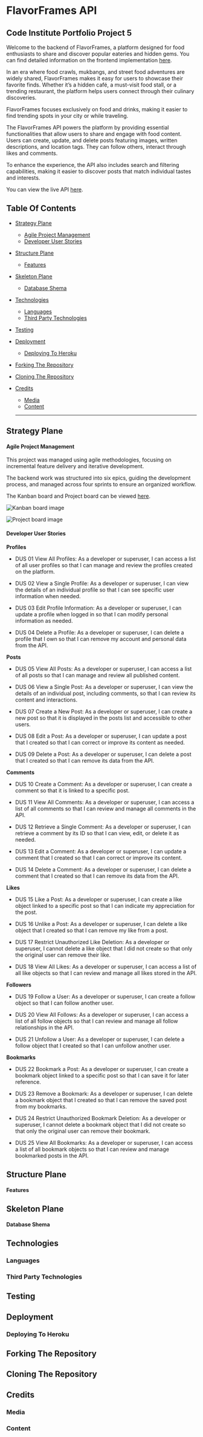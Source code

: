 # FlavorFrames API

## Code Institute Portfolio Project 5

Welcome to the backend of FlavorFrames, a platform designed for food enthusiasts to share and discover popular eateries and hidden gems. You can find detailed information on the frontend implementation [here](https://github.com/Maximiliane-K/flavorframes).

In an era where food crawls, mukbangs, and street food adventures are widely shared, FlavorFrames makes it easy for users to showcase their favorite finds. Whether it’s a hidden café, a must-visit food stall, or a trending restaurant, the platform helps users connect through their culinary discoveries.

FlavorFrames focuses exclusively on food and drinks, making it easier to find trending spots in your city or while traveling.

The FlavorFrames API powers the platform by providing essential functionalities that allow users to share and engage with food content. 
Users can create, update, and delete posts featuring images, written descriptions, and location tags. They can follow others, interact through likes and comments. 

To enhance the experience, the API also includes search and filtering capabilities, making it easier to discover posts that match individual tastes and interests.

You can view the live API [here](https://flavorframes-drf-api-571215953f7d.herokuapp.com/).

## **Table Of Contents**
 * [Strategy Plane](#strategy-plane)
   * [Agile Project Management](#agile-project-management)
   * [Developer User Stories](#developer-user-stories)
  * [Structure Plane](#structure-plane)
    * [Features](#features)
  * [Skeleton Plane](#skeleton-plane)
    * [Database Shema](#database-shema)
* [Technologies](#technologies)
  * [Languages](#languages)
  * [Third Party Technologies](#third-party-technologies)
* [Testing](#testing)
* [Deployment](#deployment)
  * [Deploying To Heroku](#deploying-to-heroku)
* [Forking The Repository](#forking-the-repository)
* [Cloning The Repository](#cloning-the-repository)
* [Credits](#credits)
  * [Media](#media)
  * [Content](#content)
      
  ---
  
## Strategy Plane

#### Agile Project Management

This project was managed using agile methodologies, focusing on incremental feature delivery and iterative development. 

The backend work was structured into six epics, guiding the development process, and managed across four sprints to ensure an organized workflow.

The Kanban board and Project board can be viewed [here](https://github.com/users/Maximiliane-K/projects/14/views/2?layout=table&visibleFields=%5B%22Title%22%2C%22Assignees%22%2C%22Status%22%2C%22Labels%22%2C%22Milestone%22%5D).

![Kanban board image](https://res.cloudinary.com/maxiscloud/image/upload/v1738670509/kanban-board-flavorframes_rbfw70.png)

![Project board image](https://res.cloudinary.com/maxiscloud/image/upload/v1738671974/project-board-flavorframes_gxdwvx.png)

#### Developer User Stories

**Profiles**
  - DUS 01 View All Profiles: As a developer or superuser, I can access a list of all user profiles so that I can manage and review the profiles created on the platform.
    
  - DUS 02 View a Single Profile: As a developer or superuser, I can view the details of an individual profile so that I can see specific user information when needed.
  
  - DUS 03 Edit Profile Information: As a developer or superuser, I can update a profile when logged in so that I can modify personal information as needed.
  
  - DUS 04 Delete a Profile: As a developer or superuser, I can delete a profile that I own so that I can remove my account and personal data from the API.
 
**Posts**

 - DUS 05 View All Posts: As a developer or superuser, I can access a list of all posts so that I can manage and review all published content.

 - DUS 06 View a Single Post: As a developer or superuser, I can view the details of an individual post, including comments, so that I can review its content and interactions.

 - DUS 07 Create a New Post: As a developer or superuser, I can create a new post so that it is displayed in the posts list and accessible to other users.

 - DUS 08 Edit a Post: As a developer or superuser, I can update a post that I created so that I can correct or improve its content as needed.

 - DUS 09 Delete a Post: As a developer or superuser, I can delete a post that I created so that I can remove its data from the API.

**Comments** 

- DUS 10 Create a Comment: As a developer or superuser, I can create a comment so that it is linked to a specific post.

- DUS 11 View All Comments: As a developer or superuser, I can access a list of all comments so that I can review and manage all comments in the API.

- DUS 12 Retrieve a Single Comment: As a developer or superuser, I can retrieve a comment by its ID so that I can view, edit, or delete it as needed.

- DUS 13 Edit a Comment: As a developer or superuser, I can update a comment that I created so that I can correct or improve its content.

- DUS 14 Delete a Comment: As a developer or superuser, I can delete a comment that I created so that I can remove its data from the API.

**Likes**

- DUS 15 Like a Post: As a developer or superuser, I can create a like object linked to a specific post so that I can indicate my appreciation for the post.

- DUS 16 Unlike a Post: As a developer or superuser, I can delete a like object that I created so that I can remove my like from a post.

- DUS 17 Restrict Unauthorized Like Deletion: As a developer or superuser, I cannot delete a like object that I did not create so that only the original user can remove their like.

- DUS 18 View All Likes: As a developer or superuser, I can access a list of all like objects so that I can review and manage all likes stored in the API.

**Followers**

- DUS 19 Follow a User: As a developer or superuser, I can create a follow object so that I can follow another user.

- DUS 20 View All Follows: As a developer or superuser, I can access a list of all follow objects so that I can review and manage all follow relationships in the API.

- DUS 21 Unfollow a User: As a developer or superuser, I can delete a follow object that I created so that I can unfollow another user.

**Bookmarks**

- DUS 22 Bookmark a Post: As a developer or superuser, I can create a bookmark object linked to a specific post so that I can save it for later reference.

- DUS 23 Remove a Bookmark: As a developer or superuser, I can delete a bookmark object that I created so that I can remove the saved post from my bookmarks.

- DUS 24 Restrict Unauthorized Bookmark Deletion: As a developer or superuser, I cannot delete a bookmark object that I did not create so that only the original user can remove 
  their bookmark.

- DUS 25 View All Bookmarks: As a developer or superuser, I can access a list of all bookmark objects so that I can review and manage bookmarked posts in the API.

## Structure Plane

#### **Features**

## Skeleton Plane

#### **Database Shema**

## Technologies

### Languages

### Third Party Technologies


## Testing

## Deployment

### Deploying To Heroku
  
## Forking The Repository
  
## Cloning The Repository
  
## Credits

### Media
  
### Content

  
  
  
